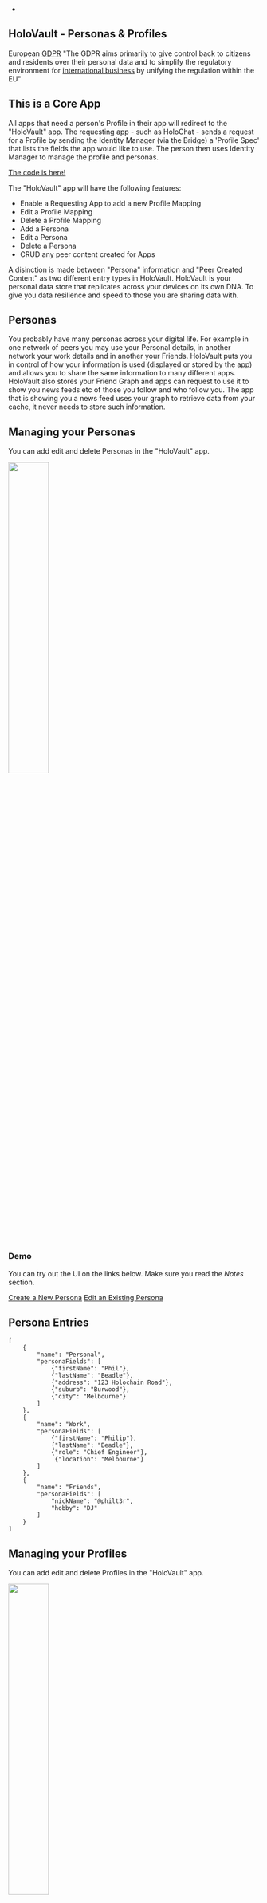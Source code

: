 *
## HoloVault - Personas & Profiles

European [GDPR](!https://en.wikipedia.org/wiki/General_Data_Protection_Regulation) "The GDPR aims primarily to give control back to citizens and residents over their personal data and to simplify the regulatory environment for [international business](https://en.wikipedia.org/wiki/International_business "International business") by unifying the regulation within the EU"

## This is a Core App
All apps that need a person's Profile in their app will redirect to the "HoloVault" app. The requesting app - such as HoloChat - sends a request for a Profile by sending the Identity Manager (via the Bridge) a 'Profile Spec' that lists the fields the app would like to use. The person then uses Identity Manager to manage the profile and personas.

[The code is here!](https://github.com/holochain/holo-vault)

The "HoloVault" app will have the following features:

- Enable a Requesting App to add a new Profile Mapping
- Edit a Profile Mapping
- Delete a Profile Mapping
- Add a Persona
- Edit a Persona
- Delete a Persona
- CRUD any peer content created for Apps

A disinction is made between "Persona" information and "Peer Created Content" as two different entry types in HoloVault.  HoloVault is your personal data store that replicates across your devices on its own DNA. To give you data resilience and speed to those you are sharing data with.

## Personas
You probably have many personas across your digital life.  For example in one network of peers you may use your Personal details, in another network your work details and in another your Friends. HoloVault puts you in control of how your information is used (displayed or stored by the app) and allows you to share the same information to many different apps. HoloVault also stores your Friend Graph and apps can request to use it to show you news feeds etc of those you follow and who follow you. The app that is showing you a news feed uses your graph to retrieve data from your cache, it never needs to store such information.

## Managing your Personas

You can add edit and delete Personas in the "HoloVault" app.

<img src="holo-vault1.svg" width="40%"/>

### Demo
You can try out the UI on the links below.  Make sure you read the *Notes* section.

[Create a New Persona](https://holochain.github.io/holo-vault/?selectedKind=HoloVault%2FPersona&selectedStory=New%20Persona&full=0&addons=1&stories=1&panelRight=0&addonPanel=storybook%2Fnotes%2Fpanel)
[Edit an Existing Persona](https://holochain.github.io/holo-vault/?selectedKind=HoloVault%2FPersona&selectedStory=Edit%20Existing%20Persona&full=0&addons=1&stories=1&panelRight=0&addonPanel=storybook%2Fnotes%2Fpanel)

## Persona Entries
```jsx=
[
    {
        "name": "Personal",
        "personaFields": [
            {"firstName": "Phil"},
            {"lastName": "Beadle"},
            {"address": "123 Holochain Road"},
            {"suburb": "Burwood"},
            {"city": "Melbourne"}
        ]
    },
    {
        "name": "Work",
        "personaFields": [
            {"firstName": "Philip"},
            {"lastName": "Beadle"},
            {"role": "Chief Engineer"},
             {"location": "Melbourne"}
        ]
    },
    {
        "name": "Friends",
        "personaFields": [
            "nickName": "@philt3r",
            "hobby": "DJ"
        ]
    }
]
```

## Managing your Profiles

You can add edit and delete Profiles in the "HoloVault" app.

<img src="holo-vault-profiles.svg" width="40%"/>


### Demo
You can try out the UI on the links below.  Make sure you read the *Notes* section.
[List all Profiles](https://holochain.github.io/holo-vault/?selectedKind=HoloVault%2FProfile&selectedStory=List%20of%20Profiles&full=0&addons=1&stories=1&panelRight=0&addonPanel=storybook%2Fnotes%2Fpanel)
[Create a New Profile with no existing Personas](https://holochain.github.io/holo-vault/?selectedKind=HoloVault%2FProfile&selectedStory=New%20Profile%20no%20Existing%20Personas&full=0&addons=1&stories=1&panelRight=0&addonPanel=storybook%2Fnotes%2Fpanel)
[Create a New Profile with existing Personas](https://holochain.github.io/holo-vault/?selectedKind=HoloVault%2FProfile&selectedStory=New%20Profile%20with%20Existing%20Personas&full=0&addons=1&stories=1&panelRight=0&addonPanel=storybook%2Fnotes%2Fpanel)

### Profile Spec
Send a Profile Spec to "HoloVault" to enable the person using your app to manage their profile for your app.
```jsx=

{
  "id": "HoloChat",
  "source-dna": "QmZ4CP5unaghnmxbJkSBwobehgcF5VdcKLPimXEkwVTUYh",
  "type": "object",
  "expiry": "2018-12-12T01:01:10+00:00",
  "requiredFields": ["firstname", "address", "suburb"],
  "profile": [
    {
      "appLabel": "firstname",
      "display": "First Name",
      "required": true,
      "type": "string",
      "usage": [
        {
          "type": "display",
          "reason": "So we can show your name when people click your handle"
        },
        {
          "type": "store",
          "reason": "So we can keep a record of who we sent the order to"
        }
      ]
    },
    {
      "appLabel": "address",
      "display": "Address",
      "required": true,
      "type": "string",
      "usage": [
        {
          "type": "store",
          "reason": "So we can keep records of where we sent your order"
        }
      ]
    },
    {
      "appLabel": "suburb",
      "display": "Suburb",
      "required": true,
      "type": "string",
      "usage": [
        {
          "type": "store",
          "reason": "So we can keep records of where we sent your order"
        }
      ]
    },
    {
      "appLabel": "city",
      "display": "City",
      "required": true,
      "type": "string",
      "usage": [
        {
          "type": "store",
          "reason": "So we can keep records of where we sent your order"
        }
      ]
    }
  ]
}
```

### Creating a new Persona and Profile Mapping

The following message sequence diagram shows how a person would create a new Profile.  The app requesting the profile must display a reason it needs each of the fields it has requested. People can then confirm that their profile information has been used as requested by checking the contents of the requesting apps DHT and Chain. A warrant for the app my be issued by Identity Manager if found to be misusing people's profile information.
[Show List of Apps Installed](https://holochain.github.io/holo-vault/?selectedKind=Cells%2FCells&selectedStory=List%20of%20Cells&full=0&addons=1&stories=1&panelRight=0&addonPanel=storybook%2Fnotes%2Fpanel)

<img src="holo-vault-new-profile.svg" width="40%"/>

The Profile Mapping looks like this:

```jsx=
{
  "id": "HoloChat",
  "source-dna": "QmZ4CP5unaghnmxbJkSBwobehgcF5VdcKLPimXEkwVTUYh",
  "type": "object",
  "expiry": "2018-12-12T01:01:10+00:00",
  "profile":
    {
      "firstname": "Work.firstname"
      "address": "Work.address"
      "suburb": "Work.suburb"
      "city": "Work.city"
    }
}
```

In this example the following object is returned to the RequestingAppUI when it sends the Hash Key of the above Profile Mapping

#### Profile Object
```jsx=
    {
        "firstname": "Phil",
        "address": "123 Holochain Road",
        "suburb": "Burwood",
        "city": "Melbourne"
    }
```

The following sequence shows how the RequestingApp would show an existing profile for a person by querying the field names in the request mapping.
Iterate through each field and query for the Persona using the Prefix of the field.  ie Work.firstname, query for

<img src="holo-vault-profile-map.svg" width="40%"/>

```jsx=

#Update each field by iterating the the keys of the profile object in the mapping and parsing the key into the Persona name & Field name.

   {
      "id": "HoloChat",
      "source-dna": "QmZ4CP5unaghnmxbJkSBwobehgcF5VdcKLPimXEkwVTUYh",
      "type": "object",
      "expiry": "2018-12-12T01:01:10+00:00",
      "profile":
        {
          "firstname": "Work.firstname"
          "address": "Work.address"
          "suburb": "Work.suburb"
          "city": "Work.city"
        }
    }

    var firstname = query({Return:{Entries:true},
    {Constrain:{EntryTypes:["Persona"],
    Equals:{"name":"Personal"}})[0]['firstname']

```

# Peer Created Content
Every piece of data you create and want to **maintain control over** is kept in HoloVault by you and shared by you at your discretion.  This includes a HOLO rate to use the piece of data.  Apps then use "request spec files" to request to read your data.  You map any fields that don't auto map and grant premission for a period of time.
Apps that ask for peer content such as HoloChat and Clutter will ask you if you want to store the data you create in your "HoloVault".

When you first start using an app you can enter the content they request through HoloVault. Once you become confident that the app is using your data as you specified then you can use the apps UI (Should be a better more targeted experice) to manage content.

## Forensic Auditing - Attack Factory
At any time people can use HoloVault to do a forensic scan on any apps chain and dht to give them confidence the app is managing your data as specified.

<img src="holo-vault-forensic.svg" width="40%"/>


# Permalinks App
Permanent public storage of a piece of peer created content data.

## Gamification Data

Reputation & Experience and other metrics about you on different apps should also be **your data** and kept in HoloVault.  Apps then request to result of a gamification algo based on your data, they dont need your data just the results.  Ie the result is creating a leaderboard.

## Get rewarded for your insights
The model at the moment is that everything we add to the internet via Facebook, Twitter etc is used in advertising algorithms, we are the product. it si not necessary for these data mining companies to actually own your data, what they want is the insight. With HoloVault you could run an advertisers algorithm and get paid to publish the result back to them.
